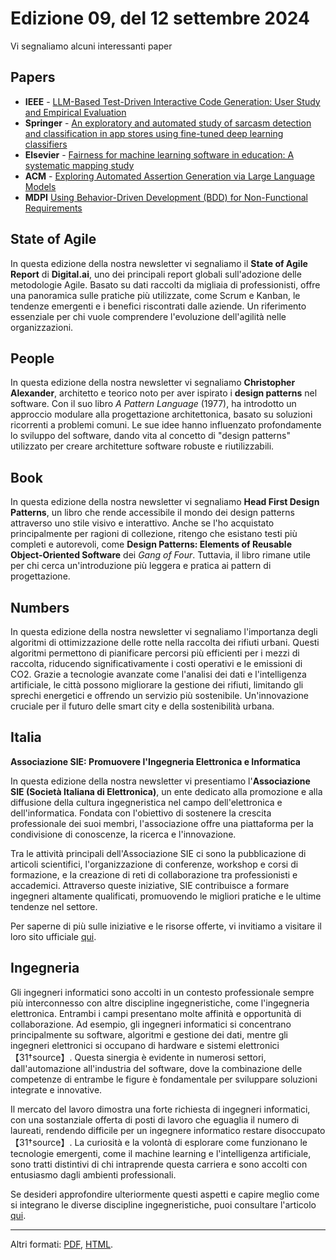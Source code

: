 # Edizione 09, del 12 settembre 2024

Vi segnaliamo alcuni interessanti paper 

## Papers

- **IEEE** - [LLM-Based Test-Driven Interactive Code Generation: User Study and Empirical Evaluation](https://ieeexplore.ieee.org/document/10606356)
- **Springer** - [An exploratory and automated study of sarcasm detection and classification in app stores using fine-tuned deep learning classifiers](https://link.springer.com/article/10.1007/s10515-024-00468-3)
- **Elsevier** - [Fairness for machine learning software in education: A systematic mapping study](https://www.sciencedirect.com/science/article/pii/S0164121224002887)
- **ACM** - [Exploring Automated Assertion Generation via Large Language Models](https://dl.acm.org/doi/10.1145/3699598)
- **MDPI** [Using Behavior-Driven Development (BDD) for Non-Functional Requirements](https://www.mdpi.com/2674-113X/3/3/14)

## State of Agile

In questa edizione della nostra newsletter vi segnaliamo il **State of Agile Report** di **Digital.ai**, uno dei principali report globali sull'adozione delle metodologie Agile. Basato su dati raccolti da migliaia di professionisti, offre una panoramica sulle pratiche più utilizzate, come Scrum e Kanban, le tendenze emergenti e i benefici riscontrati dalle aziende. Un riferimento essenziale per chi vuole comprendere l'evoluzione dell'agilità nelle organizzazioni.

## People

In questa edizione della nostra newsletter vi segnaliamo **Christopher Alexander**, architetto e teorico noto per aver ispirato i **design patterns** nel software. Con il suo libro *A Pattern Language* (1977), ha introdotto un approccio modulare alla progettazione architettonica, basato su soluzioni ricorrenti a problemi comuni. Le sue idee hanno influenzato profondamente lo sviluppo del software, dando vita al concetto di "design patterns" utilizzato per creare architetture software robuste e riutilizzabili.

## Book

In questa edizione della nostra newsletter vi segnaliamo **Head First Design Patterns**, un libro che rende accessibile il mondo dei design patterns attraverso uno stile visivo e interattivo. Anche se l'ho acquistato principalmente per ragioni di collezione, ritengo che esistano testi più completi e autorevoli, come **Design Patterns: Elements of Reusable Object-Oriented Software** dei *Gang of Four*. Tuttavia, il libro rimane utile per chi cerca un'introduzione più leggera e pratica ai pattern di progettazione.

## Numbers

In questa edizione della nostra newsletter vi segnaliamo l'importanza degli algoritmi di ottimizzazione delle rotte nella raccolta dei rifiuti urbani. Questi algoritmi permettono di pianificare percorsi più efficienti per i mezzi di raccolta, riducendo significativamente i costi operativi e le emissioni di CO2. Grazie a tecnologie avanzate come l'analisi dei dati e l'intelligenza artificiale, le città possono migliorare la gestione dei rifiuti, limitando gli sprechi energetici e offrendo un servizio più sostenibile. Un'innovazione cruciale per il futuro delle smart city e della sostenibilità urbana.

## Italia

**Associazione SIE: Promuovere l'Ingegneria Elettronica e Informatica**

In questa edizione della nostra newsletter vi presentiamo l'**Associazione SIE (Società Italiana di Elettronica)**, un ente dedicato alla promozione e alla diffusione della cultura ingegneristica nel campo dell'elettronica e dell'informatica. Fondata con l'obiettivo di sostenere la crescita professionale dei suoi membri, l'associazione offre una piattaforma per la condivisione di conoscenze, la ricerca e l'innovazione.

Tra le attività principali dell'Associazione SIE ci sono la pubblicazione di articoli scientifici, l'organizzazione di conferenze, workshop e corsi di formazione, e la creazione di reti di collaborazione tra professionisti e accademici. Attraverso queste iniziative, SIE contribuisce a formare ingegneri altamente qualificati, promuovendo le migliori pratiche e le ultime tendenze nel settore.

Per saperne di più sulle iniziative e le risorse offerte, vi invitiamo a visitare il loro sito ufficiale [qui](https://www.associazione-sie.it).

## Ingegneria

Gli ingegneri informatici sono accolti in un contesto professionale sempre più interconnesso con altre discipline ingegneristiche, come l'ingegneria elettronica. Entrambi i campi presentano molte affinità e opportunità di collaborazione. Ad esempio, gli ingegneri informatici si concentrano principalmente su software, algoritmi e gestione dei dati, mentre gli ingegneri elettronici si occupano di hardware e sistemi elettronici【31†source】. Questa sinergia è evidente in numerosi settori, dall'automazione all'industria del software, dove la combinazione delle competenze di entrambe le figure è fondamentale per sviluppare soluzioni integrate e innovative.

Il mercato del lavoro dimostra una forte richiesta di ingegneri informatici, con una sostanziale offerta di posti di lavoro che eguaglia il numero di laureati, rendendo difficile per un ingegnere informatico restare disoccupato【31†source】. La curiosità e la volontà di esplorare come funzionano le tecnologie emergenti, come il machine learning e l'intelligenza artificiale, sono tratti distintivi di chi intraprende questa carriera e sono accolti con entusiasmo dagli ambienti professionali.

Se desideri approfondire ulteriormente questi aspetti e capire meglio come si integrano le diverse discipline ingegneristiche, puoi consultare l'articolo [qui](31).

---

Altri formati: [PDF](download.pdf), [HTML](html).

